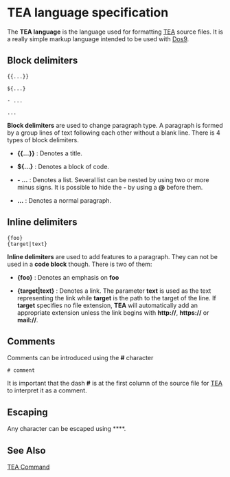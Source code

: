 # TEA language specification #

The **TEA language** is the language used for formatting [TEA](tea) source 
files. It is a really simple markup language intended to be used with 
[Dos9](dos9).

## Block delimiters ##

    {{...}}
    
    ${...}
    
    - ...
    
    ...

**Block delimiters** are used to change paragraph type. A paragraph is formed 
by a group lines of text following each other without a blank line. There is 4 
types of block delimiters.

* **{{...}}** : Denotes a title.

* **${...}** : Denotes a block of code.

* **- ...** : Denotes a list. Several list can be nested by using two or more 
  minus signs. It is possible to hide the **-** by using a **@** before them.

* **...** : Denotes a normal paragraph.

## Inline delimiters ##

    {foo}
    {target|text}

**Inline delimiters** are used to add features to a paragraph. They can not be 
used in a **code block** though. There is two of them:

* **{foo}** : Denotes an emphasis on **foo**

* **{target|text}** : Denotes a link. The parameter **text** is used as the 
  text representing the link while **target** is the path to the target of the 
  line. If **target** specifies no file extension, **TEA** will automatically 
  add an appropriate extension unless the link begins with **http://**, 
  **https://** or **mail://**.

## Comments ##

Comments can be introduced using the **#** character

    # comment

It is important that the dash **#** is at the first column of the source file 
for [TEA](tea) to interpret it as a comment.

## Escaping ##

Any character can be escaped using **\**.

## See Also ##

[TEA Command](tea) 


